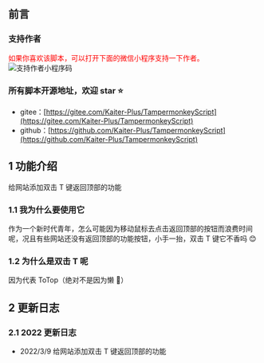 ## 前言

### 支持作者

<span style="color:red;">如果你喜欢该脚本，可以打开下面的微信小程序支持一下作者。</span>  
![支持作者小程序码](https://greasyfork.org/rails/active_storage/representations/redirect/eyJfcmFpbHMiOnsibWVzc2FnZSI6IkJBaHBBekdIQVE9PSIsImV4cCI6bnVsbCwicHVyIjoiYmxvYl9pZCJ9fQ==--56691abdd507118966e2810dd47b1e2a3b9b82e8/eyJfcmFpbHMiOnsibWVzc2FnZSI6IkJBaDdCem9MWm05eWJXRjBTU0lKYW5CbFp3WTZCa1ZVT2hSeVpYTnBlbVZmZEc5ZmJHbHRhWFJiQjJrQnlHa0J5QT09IiwiZXhwIjpudWxsLCJwdXIiOiJ2YXJpYXRpb24ifX0=--4c3cded9533f8c872a82572269844d930809aad4/support.png?locale=zh-CN)

### 所有脚本开源地址，欢迎 star ⭐

- gitee：[https://gitee.com/Kaiter-Plus/TampermonkeyScript](https://gitee.com/Kaiter-Plus/TampermonkeyScript)
- github：[https://github.com/Kaiter-Plus/TampermonkeyScript](https://github.com/Kaiter-Plus/TampermonkeyScript)

## 1 功能介绍

给网站添加双击 T 键返回顶部的功能

### 1.1 我为什么要使用它

作为一个新时代青年，怎么可能因为移动鼠标去点击返回顶部的按钮而浪费时间呢，况且有些网站还没有返回顶部的功能按钮，小手一抬，双击 T 键它不香吗 😊

### 1.2 为什么是双击 T 呢

因为代表 ToTop（绝对不是因为懒 🤣）

## 2 更新日志

### 2.1 2022 更新日志

- 2022/3/9 给网站添加双击 T 键返回顶部的功能
